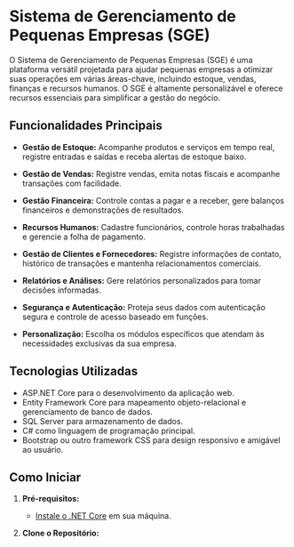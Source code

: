 # Sistema de Gerenciamento de Pequenas Empresas (SGE)

O Sistema de Gerenciamento de Pequenas Empresas (SGE) é uma plataforma versátil projetada para ajudar pequenas empresas a otimizar suas operações em várias áreas-chave, incluindo estoque, vendas, finanças e recursos humanos. O SGE é altamente personalizável e oferece recursos essenciais para simplificar a gestão do negócio.

## Funcionalidades Principais

- **Gestão de Estoque:** Acompanhe produtos e serviços em tempo real, registre entradas e saídas e receba alertas de estoque baixo.

- **Gestão de Vendas:** Registre vendas, emita notas fiscais e acompanhe transações com facilidade.

- **Gestão Financeira:** Controle contas a pagar e a receber, gere balanços financeiros e demonstrações de resultados.

- **Recursos Humanos:** Cadastre funcionários, controle horas trabalhadas e gerencie a folha de pagamento.

- **Gestão de Clientes e Fornecedores:** Registre informações de contato, histórico de transações e mantenha relacionamentos comerciais.

- **Relatórios e Análises:** Gere relatórios personalizados para tomar decisões informadas.

- **Segurança e Autenticação:** Proteja seus dados com autenticação segura e controle de acesso baseado em funções.

- **Personalização:** Escolha os módulos específicos que atendam às necessidades exclusivas da sua empresa.

## Tecnologias Utilizadas

- ASP.NET Core para o desenvolvimento da aplicação web.
- Entity Framework Core para mapeamento objeto-relacional e gerenciamento de banco de dados.
- SQL Server para armazenamento de dados.
- C# como linguagem de programação principal.
- Bootstrap ou outro framework CSS para design responsivo e amigável ao usuário.

## Como Iniciar

1. **Pré-requisitos:**
   - [Instale o .NET Core](https://dotnet.microsoft.com/download) em sua máquina.

2. **Clone o Repositório:**
